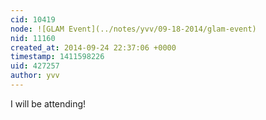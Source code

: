 ```yaml
---
cid: 10419
node: ![GLAM Event](../notes/yvv/09-18-2014/glam-event)
nid: 11160
created_at: 2014-09-24 22:37:06 +0000
timestamp: 1411598226
uid: 427257
author: yvv
---
```


I will be attending!